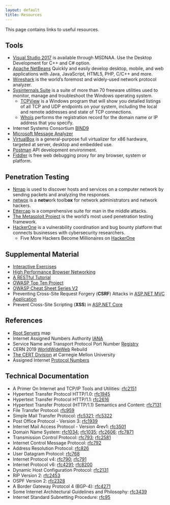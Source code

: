 ```yaml
---
layout: default
title: Resources
---
```


This page contains links to useful resources.
 
 Tools
------------------------------------

-  [Visual Studio 2017](https://e5.onthehub.com/WebStore/ProductsByMajorVersionList.aspx?cmi_cs=1&cmi_mnuMain=bdba23cf-e05e-e011-971f-0030487d8897&ws=c1ca0b0c-0f62-e511-9410-b8ca3a5db7a1&vsro=8) is available through MSDNAA. Use the Desktop Development for C++ and C# option.
-  [Apache NetBeans](ttps://netbeans.org/) Quickly and easily develop desktop, mobile, and web applications
with Java, JavaScript, HTML5, PHP, C/C++ and more.
-  [Wireshark](https://www.wireshark.org/) is the world’s foremost and widely-used network protocol analyzer. 
-  [Sysinternals Suite](https://docs.microsoft.com/en-us/sysinternals/) is a suite of more than 70 freeware utilities used to monitor, manage and troubleshoot the Windows operating system.
    -  [TCPView](https://docs.microsoft.com/en-us/sysinternals/downloads/tcpview) is a Windows program that will show you detailed listings of all TCP and UDP endpoints on your system, including the local and remote addresses and state of TCP connections.
    -  [Whois](https://docs.microsoft.com/en-us/sysinternals/downloads/whois) performs the registration record for the domain name or IP address that you specify.
- Internet Systems Consortium [BIND9](https://www.isc.org/bind/)
- [Microsoft Message Analyzer](https://www.microsoft.com/en-us/download/details.aspx?id=44226)
-  [VirtualBox](https://www.virtualbox.org/wiki/Downloads) is a general-purpose full virtualizer for x86 hardware, targeted at server, desktop and embedded use.
-  [Postman](https://www.getpostman.com/) API development environment.
-  [Fiddler](https://www.telerik.com/fiddler) is free web debugging proxy for any browser, system or platform.

Penetration Testing
------------------------------------

-  [Nmap](https://nmap.org/) is used to discover hosts and services on a computer network by sending packets and analyzing the responses.
-  [netwox](http://www.cis.syr.edu/~wedu/Teaching/cis758/netw522/netwox-doc_html/) is a **netw**ork toolb**ox** for network administrators and network hackers.
-  [Ettercap](http://www.ettercap-project.org/ettercap/) is a comprehensive suite for man in the middle attacks.
-  [The Metasploit Project](https://www.metasploit.com/) is the world’s most used penetration testing framework.
-  [HackerOne](https://www.hackerone.com/) is a vulnerability coordination and bug bounty platform that connects businesses with cybersecurity researchers.
    - Five More Hackers Become Millionaires on [HackerOne](https://www.bleepingcomputer.com/news/security/five-more-hackers-become-millionaires-on-hackerone/)

Supplemental Material
------------------------------------

-  [Interactive Exercises](http://gaia.cs.umass.edu/kurose_ross/interactive/)
-  [High Performance Browser Networking](https://hpbn.co/)
-  [A RESTful Tutorial](https://www.restapitutorial.com/)
-  [OWASP Top Ten Project](https://www.owasp.org/index.php/Category:OWASP_Top_Ten_Project)
-  [OWASP Cheat Sheet Series V2](https://cheatsheetseries.owasp.org/)
- Preventing Cross-Site Request Forgery (**CSRF**) Attacks in [ASP.NET MVC Application](https://docs.microsoft.com/en-us/aspnet/web-api/overview/security/preventing-cross-site-request-forgery-csrf-attacks)
- Prevent Cross-Site Scripting (**XSS**) in [ASP.NET Core](https://docs.microsoft.com/en-us/aspnet/core/security/cross-site-scripting?view=aspnetcore-2.2)

References
-----------------------------------

- [Root Servers](https://root-servers.org/) map 
- Internet Assigned Numbers Authority [IANA](https://www.iana.org/)
- Service Name and Transport Protocol Port Number [Registry](https://www.iana.org/assignments/service-names-port-numbers/service-names-port-numbers.xhtml)
- CERN 2019 [WorldWideWeb](https://worldwideweb.cern.ch/browser/) Rebuild
- [The CERT Division](https://www.sei.cmu.edu/about/divisions/cert/index.cfm) at Carnegie Mellon University
- Assigned Internet [Protocol Numbers](https://www.iana.org/assignments/protocol-numbers/protocol-numbers.xhtml)

Technical Documentation 
-----------------------------------

- A Primer On Internet and TCP/IP Tools and Utilities: [rfc2151](https://tools.ietf.org/html/rfc2151)
- Hypertext Transfer Protocol HTTP/1.0: [rfc1945](https://tools.ietf.org/html/rfc1945)
- Hypertext Transfer Protocol HTTP/1.1: [rfc2616](https://tools.ietf.org/html/rfc2616)
- Hypertext Transfer Protocol (HTTP/1.1) Semantics and Content: [rfc7131](https://tools.ietf.org/html/rfc7231)
- File Transfer Protocol: [rfc959](https://tools.ietf.org/html/rfc959)
- Simple Mail Transfer Protocol: [rfc5321](https://tools.ietf.org/html/rfc5321); [rfc5322](https://tools.ietf.org/html/rfc5322)
- Post Office Protocol - Version 3: [rfc1939](https://tools.ietf.org/html/rfc1939)
- Internet Mail Access Protocol - Version 4rev1: [rfc3501](https://tools.ietf.org/html/rfc3501)
- Domain Name System: [rfc1034](https://tools.ietf.org/html/rfc1034); [rfc1035](https://tools.ietf.org/html/rfc1035); [rfc2606](https://tools.ietf.org/html/rfc2606); [rfc7871](https://tools.ietf.org/html/rfc7871)
- Transmission Control Protocol: [rfc793](https://tools.ietf.org/html/rfc793); [rfc2581](https://tools.ietf.org/html/rfc2581)
- Internet Control Message Protocol: [rfc792](https://tools.ietf.org/html/rfc792)
- Address Resolution Protocol: [rfc826](https://tools.ietf.org/html/rfc826)
- User Datagram Protocol: [rfc768](https://tools.ietf.org/html/rfc768)
- Internet Protocol v4: [rfc790](https://tools.ietf.org/html/rfc790); [rfc791](https://tools.ietf.org/html/rfc791)
- Internet Protocol v6: [rfc4291](https://tools.ietf.org/html/rfc4291); [rfc8200](https://tools.ietf.org/html/rfc8200)
- Dynamic Host Configuration Protocol: [rfc2131](https://tools.ietf.org/html/rfc2131)
- RIP Version 2: [rfc2453](https://tools.ietf.org/html/rfc2453)
- OSPF Version 2: [rfc2328](https://tools.ietf.org/html/rfc2328)
- A Border Gateway Protocol 4 (BGP-4): [rfc4271](https://tools.ietf.org/html/rfc4271)
- Some Internet Architectural Guidelines and Philosophy: [rfc3439](https://tools.ietf.org/html/rfc3439)
- Internet Standard Subnetting Procedure: [rfc95](https://tools.ietf.org/html/rfc950)
